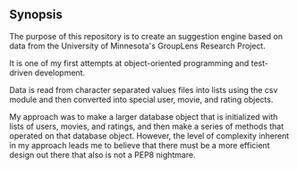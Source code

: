 ## Synopsis

The purpose of this repository is to create an suggestion engine
based on data from the University of Minnesota's GroupLens Research Project.

It is one of my first attempts at object-oriented programming and test-driven
development.

Data is read from character separated values files into lists using the csv module
and then converted into special user, movie, and rating objects.

My approach was to make a larger database object that is initialized with lists
of users, movies, and ratings, and then make a series of methods that operated on
that database object.  However, the level of complexity inherent in my approach
leads me to believe that there must be a more efficient design out there that
also is not a PEP8 nightmare.
